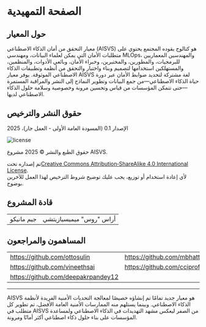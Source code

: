 # الصفحة التمهيدية

## حول المعيار

معيار التحقق من أمان الذكاء الاصطناعي (AISVS) هو كتالوج يقوده المجتمع يحتوي على متطلبات الأمان التي يمكن لعلماء البيانات، ومهندسي MLOps، والمهندسين المعماريين للبرمجيات، والمطورين، والمختبرين، وخبراء الأمان، وبائعي الأدوات، والمنظمين، والمستهلكين استخدامها لتصميم وبناء واختبار والتحقق من أنظمة وتطبيقات الذكاء الاصطناعي الموثوقة. يوفر معيار AISVS لغة مشتركة لتحديد ضوابط الأمان عبر دورة حياة الذكاء الاصطناعي—من جمع البيانات وتطوير النماذج إلى النشر والمراقبة المستمرة—حتى تتمكن المؤسسات من قياس وتحسين مرونة وخصوصية وسلامة حلول الذكاء الاصطناعي لديها.

## حقوق النشر والترخيص

الإصدار 0.1 (المسودة العامة الأولى - العمل جار)، 2025  

![license](../images/license.png)

حقوق الطبع والنشر © 2025 مشروع AISVS.  

تم إصداره تحت[Creative Commons Attribution‑ShareAlike 4.0 International License](https://creativecommons.org/licenses/by-sa/4.0/).  
لأي إعادة استخدام أو توزيع، يجب عليك توضيح شروط الترخيص لهذا العمل للآخرين بوضوح.

## قادة المشروع

|            |                         |
| ---------- | ----------------------- |
| جيم مانيكو | أراس "روس" ميميسيازيتشي |

## المساهمون والمراجعون

|                                    |                             |
| ---------------------------------- | --------------------------- |
| https://github.com/ottosulin       | https://github.com/mbhatt1  |
| https://github.com/vineethsai      | https://github.com/cciprofm |
| https://github.com/deepakrpandey12 |                             |

---

AISVS هو معيار جديد تمامًا تم إنشاؤه خصيصًا لمعالجة التحديات الأمنية الفريدة لأنظمة الذكاء الاصطناعي. وبينما يستلهم منه الممارسات الأمنية العامة الأفضل، تم تطوير كل متطلب في AISVS من الصفر ليعكس مشهد التهديدات في الذكاء الاصطناعي ولمساعدة المؤسسات على بناء حلول ذكاء اصطناعي أكثر أمانًا ومرونة.

